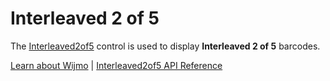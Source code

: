 Interleaved 2 of 5
==================

The [Interleaved2of5](https://www.grapecity.com/wijmo/api/classes/wijmo_barcode_specialized.interleaved2of5.html) control is used to display **Interleaved 2 of 5** barcodes.

[Learn about Wijmo](https://www.grapecity.com/wijmo) | [Interleaved2of5 API Reference](https://www.grapecity.com/wijmo/api/classes/wijmo_barcode_specialized.interleaved2of5.html)
